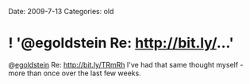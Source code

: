 Date: 2009-7-13
Categories: old

# ! '@egoldstein Re: http://bit.ly/...'

@<a href="http://twitter.com/egoldstein">egoldstein</a> Re: <a href="http://bit.ly/TRmRh" rel="nofollow">http://bit.ly/TRmRh</a> I've had that same thought myself - more than once over the last few weeks.
